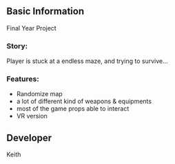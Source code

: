 ## Basic Information
 Final Year Project<br />
 ### Story:<br /> 
 Player is stuck at a endless maze, and trying to survive...
 
 ### Features:<br /> 
* Randomize map
* a lot of different kind of weapons & equipments
* most of the game props able to interact
* VR version
       
## Developer<br />
Keith
